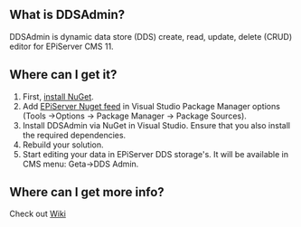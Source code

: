 What is DDSAdmin?
------------------------------
DDSAdmin is dynamic data store (DDS) create, read, update, delete (CRUD) editor for EPiServer CMS 11.

Where can I get it?
------------------------------
1. First, [install NuGet](http://docs.nuget.org/docs/start-here/installing-nuget).
1. Add [EPiServer Nuget feed](http://nuget.episerver.com/en/Feed/) in Visual Studio Package Manager options (Tools ->Options -> Package Manager -> Package Sources).
1. Install DDSAdmin via NuGet in Visual Studio. Ensure that you also install the required dependencies.
1. Rebuild your solution.
1. Start editing your data in EPiServer DDS storage's. It will be available in CMS menu: Geta->DDS Admin.

Where can I get more info?
------------------------------
Check out [Wiki](https://github.com/Geta/DdsAdmin/wiki)
